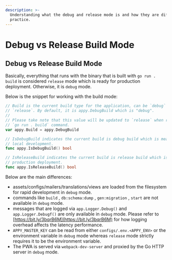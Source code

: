 ```yaml
---
description: >-
  Understanding what the debug and release mode is and how they are different in
  practice.
---
```


# Debug vs Release Build Mode

## Debug vs Release Build Mode

Basically, everything that runs with the binary that is built with `go run . build` is considered `release` mode which is ready for production deployment. Otherwise, it is `debug` mode.

Below is the snippet for working with the build mode:

```go
// Build is the current build type for the application, can be `debug` or 
// `release`. By default, it is appy.DebugBuild which is "debug".
// 
// Please take note that this value will be updated to `release` when running
// `go run . build` command.
var appy.Build = appy.DebugBuild

// IsDebugBuild indicates the current build is debug build which is meant for 
// local development.
func appy.IsDebugBuild() bool

// IsReleaseBuild indicates the current build is release build which is meant for 
// production deployment.
func appy.IsReleaseBuild() bool
```

Below are the main differences:

* assets/configs/mailers/translations/views are loaded from the filesystem for rapid development in `debug` mode.
* commands like `build` , `db:schema:dump` , `gen:migration` , `start` are not available in `debug` mode.
* messages that are logged via `app.Logger.Debug()` and `app.Logger.Debugf()` are only available in `debug` mode. Please refer to [https://bit.ly/3bqrB6M](https://bit.ly/3bqrB6M) for how logging overhead affects the latency performance.
* `APPY_MASTER_KEY` can be read from either `configs/.env.<APPY_ENV>` or the environment variable in `debug` mode whereas `release` mode strictly requires it to be the environment variable.
* The PWA is served via `webpack-dev-server` and proxied by the Go HTTP server in `debug` mode.


